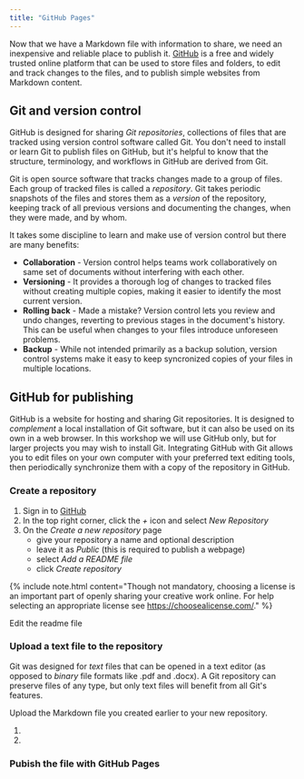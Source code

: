 ```yaml
---
title: "GitHub Pages"
---
```


Now that we have a Markdown file with information to share, we need an inexpensive and reliable place to publish it. [GitHub](https://github.com/) is a free and widely trusted online platform that can be used to store files and folders, to edit and track changes to the files, and to publish simple websites from Markdown content.

## Git and version control
GitHub is designed for sharing _Git repositories_, collections of files that are tracked using version control software called Git. You don't need to install or learn Git to publish files on GitHub, but it's helpful to know that the structure, terminology, and workflows in GitHub are derived from Git.

Git is open source software that tracks changes made to a group of files. Each group of tracked files is called a _repository_. Git takes periodic snapshots of the files and stores them as a _version_ of the repository, keeping track of all previous versions and documenting the changes, when they were made, and by whom.

It takes some discipline to learn and make use of version control but there are many benefits:

* **Collaboration** - Version control helps teams work collaboratively on same set of documents without interfering with each other.
* **Versioning** - It provides a thorough log of changes to tracked files without creating multiple copies, making it easier to identify the most current version.
* **Rolling back** - Made a mistake?  Version control lets you review and undo changes, reverting to previous stages in the document's history. This can be useful when changes to your files introduce unforeseen problems.
* **Backup** - While not intended primarily as a backup solution, version control systems make it easy to keep syncronized copies of your files in multiple locations.

## GitHub for publishing
GitHub is a website for hosting and sharing Git repositories. It is designed to _complement_ a local installation of Git software, but it can also be used on its own in a web browser. In this workshop we will use GitHub only, but for larger projects you may wish to install Git. Integrating GitHub with Git allows you to edit files on your own computer with your preferred text editing tools, then periodically synchronize them with a copy of the repository in GitHub.


### Create a repository

1. Sign in to [GitHub](https://github.com)
2. In the top right corner, click the _+_ icon and select _New Repository_
3. On the _Create a new repository_ page
	- give your repository a name and optional description
	- leave it as _Public_ (this is required to publish a webpage)
	- select _Add a README file_
	- click _Create repository_


{% include note.html content="Though not mandatory, choosing a license is an important part of openly sharing your creative work online. For help selecting an appropriate license see <https://choosealicense.com/>." %}

Edit the readme file

### Upload a text file to the repository

Git was designed for _text_ files that can be opened in a text editor (as opposed to _binary_ file formats like .pdf and .docx).  A Git repository can preserve files of any type, but only text files will benefit from all Git's features.  

Upload the Markdown file you created earlier to your new repository.

1. 
2. 

### Pubish the file with GitHub Pages
